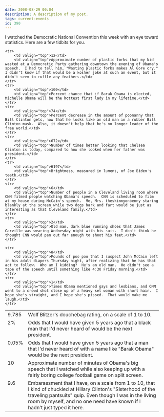 ```yaml
---
date: 2008-08-29 00:04
description: A description of my post.
tags: current-events
id: 390
---
```

I watched the Democratic National Convention this week with an eye toward statistics.  Here are a few tidbits for you.
<!--more-->

<table cellpadding="10px">
	<tr>
		<td valign="top"> 9.785 </td>
		<td valign="top"> Wolf Blitzer's douchebag rating, on a scale of 1 to 10. </td>
	</tr>
	<tr>
		<td valign="top">2%</td>
		<td valign="top">Odds that I would have given 5 years ago that a black man that I'd never heard of would be the next president.</td>
	</tr>
	<tr> 
		<td valign="top">0.05%</td>
		<td valign="top">Odds that I would have given 5 years ago that a man that I'd never heard of with a name like "Barak Obama" would be the next president.</td>
	</tr>
	<tr>
		<td valign="top">10</td>
		<td valign="top">Approximate number of minutes of Obama's big speech that I watched while also keeping up with a fairly boring college football game on split screen.</td>
	</tr>
	<tr>
		<td valign="top">9.6</td>
		<td valign="top">Embarassment that I have, on a scale from 1 to 10, that I kind of chuckled at Hillary Clinton's "Sisterhood of the traveling pantsuits" quip.  Even though I was in the living room by myself, and no one need have known if I hadn't just typed it here.</td>
	</tr>

	<tr>
		<td valign="top">12</td>
		<td valign="top">Approximate number of plastic forks that my kid wasted at a Democratic Party gathering downtown the evening of Obama's speech.  I had to tell him, "Wasting plastic forks makes Al Gore cry."  I didn't know if that would be a kosher joke at such an event, but it didn't seem to ruffle any feathers.</td>
	</tr>
	<tr>
		<td valign="top">100</td>
		<td valign="top">Percent chance that if Barak Obama is elected, Michelle Obama will be the hottest first lady in my lifetime.</td>
	</tr>
	<tr>
		<td valign="top">74</td>
		<td valign="top">Percent decrease in the amount of poonanny that Bill Clinton gets, now that he looks like an old man in a rubber Bill Clinton mask.  Also, it doesn't help that he's no longer leader of the free world.</td>
	</tr>
	<tr>
		<td valign="top">672</td>
		<td valign="top">Number of times better looking that Chelsea Clinton is today, compared to how she looked when her father was president.</td>
	</tr>
	<tr>
		<td valign="top">6197</td>
		<td valign="top">Brightness, measured in lumens, of Joe Biden's teeth.</td>
	</tr>
	<tr>
		<td valign="top">6</td>
		<td valign="top">Number of people in a Cleveland living room where CNN filmed people watching Obama's speech.  CNN is scheduled to film at my house during McCain's speech.  Me, Mrs. theskinnyonbenny staring blankly at the screen while two dogs bark and fart would be just as interesting as that Cleveland family.</td>
	</tr>
	<tr>
		<td valign="top">2</td>
		<td valign="top">Old man, dark blue running shoes that James Carville was wearing Wednesday night with his suit.  I don't think he thought CNN would pan out far enough to shoot his feet.</td>
	</tr>

	<tr>
		<td valign="top">8</td>
		<td valign="top">Pounds of poo poo that I suspect John McCain left in his adult diapers Thursday night, after realizing that he has that act to follow.  Who am I kidding?  He's an old man.  He didn't see a tape of the speech until something like 4:30 Friday morning.</td>
	</tr>
	<tr>
		<td valign="top">1</td>
		<td valign="top">Times Obama mentioned gays and lesbians, and CNN went to a crowd shot close up of a heavy set woman with short hair.  I hope she's straight, and I hope she's pissed.  That would make me laugh.</td>
	</tr>
</table>
